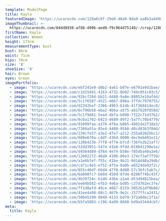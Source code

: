 ```yaml
---
template: ModelPage
title: Kayla
featuredImage: 'https://ucarecdn.com/129a6c8f-29e0-48a9-9da9-aa8b3a4490a4/'
imageThumbnail: >-
  https://ucarecdn.com/04dd8938-af88-4906-aed0-f9c964d75140/-/crop/1280x1543/0,0/-/preview/
firstName: Kayla
collection: Women
height: 173cm
measurementType: bust
bust: 86cm
waist: 71cm
hips: 78cm
size: '8'
shoeSize: '9'
hair: Brown
eyes: Green
imagePortfolio:
  - image: 'https://ucarecdn.com/ebf241e0-d8b2-4a61-b07e-e6791e9d1bae/'
  - image: 'https://ucarecdn.com/c1d15d41-4163-4732-8b02-749c051c03c5/'
  - image: 'https://ucarecdn.com/92bcf28d-bb21-4d48-9a8e-88052e19af4d/'
  - image: 'https://ucarecdn.com/5c1f6587-4521-4667-896a-37fdc7970755/'
  - image: 'https://ucarecdn.com/d2342baf-2366-4963-b1db-41f368414ec8/'
  - image: 'https://ucarecdn.com/6cf96b58-eba2-4b6a-a5f5-a81f620f058d/'
  - image: 'https://ucarecdn.com/5c1f9d81-5ead-4bfa-b898-7312c71d37b2/'
  - image: 'https://ucarecdn.com/0c6a1702-6823-4689-89f2-5a7fc70b4779/'
  - image: 'https://ucarecdn.com/91099fae-a378-4f8a-b8b5-4801de2f3de3/'
  - image: 'https://ucarecdn.com/7389a55a-85e4-4480-95b8-d0cd83b3f0dd/'
  - image: 'https://ucarecdn.com/239cfe57-a3e2-4fe7-a212-255a8202bbc1/'
  - image: 'https://ucarecdn.com/680e670a-c4df-436d-8000-dec9eb401e11/'
  - image: 'https://ucarecdn.com/120b4236-77f8-4ff4-b7cd-736fe2b21af7/'
  - image: 'https://ucarecdn.com/52dd3951-547d-41b8-9fdd-0180d1298e1e/'
  - image: 'https://ucarecdn.com/d4564d89-d764-4e74-b58e-f05dba40a3e6/'
  - image: 'https://ucarecdn.com/12b02272-40a0-4186-86e3-174cf3af7f59/'
  - image: 'https://ucarecdn.com/a1e6b7ef-f55c-41be-9b21-9d14d48a29db/'
  - image: 'https://ucarecdn.com/c471c4e5-e752-4f5a-8a0b-e6524da92f2c/'
  - image: 'https://ucarecdn.com/855c40df-66d4-47f0-8d80-57c36fc5ab7c/'
  - image: 'https://ucarecdn.com/6a098fc7-b69d-450d-87d4-0208f74bc43f/'
  - image: 'https://ucarecdn.com/4b39724c-b1d6-436e-a1a4-d53d94815bea/'
  - image: 'https://ucarecdn.com/ee04b582-efb3-4e6a-bd85-c37d762ec3fe/'
  - image: 'https://ucarecdn.com/ff1d8afd-49ce-4667-8159-505261df0b80/'
  - image: 'https://ucarecdn.com/41ee4a98-88c1-467b-9e2c-1577ffca2431/'
  - image: 'https://ucarecdn.com/50645299-9840-4133-bd79-372a8dec1f1e/'
  - image: 'https://ucarecdn.com/b5fa5083-c196-4a99-8668-bd9a4344dcbf/'
meta:
  title: Kayla
---
```


